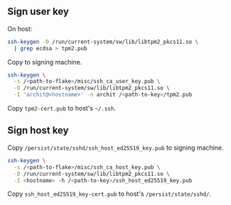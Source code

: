 ## Sign user key

On host:

```sh
ssh-keygen -D /run/current-system/sw/lib/libtpm2_pkcs11.so \
  | grep ecdsa > tpm2.pub
```

Copy to signing machine.

```sh
ssh-keygen \
  -s /<path-to-flake>/misc/ssh_ca_user_key.pub \
  -D /run/current-system/sw/lib/libtpm2_pkcs11.so \
  -I 'archit@<hostname>' -n archit /<path-to-key>/tpm2.pub
```

Copy `tpm2-cert.pub` to host's `~/.ssh`.

## Sign host key

Copy `/persist/state/sshd/ssh_host_ed25519_key.pub` to signing machine.

```sh
ssh-keygen \
  -s /<path-to-flake>/misc/ssh_ca_host_key.pub \
  -D /run/current-system/sw/lib/libtpm2_pkcs11.so \
  -I <hostname> -h /<path-to-key>/ssh_host_ed25519_key.pub
```

Copy `ssh_host_ed25519_key-cert.pub` to host's `/persist/state/sshd/`.
